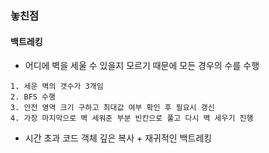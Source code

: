 ### 놓친점
#### 백트레킹
* 어디에 벽을 세울 수 있을지 모르기 때문에 모든 경우의 수를 수행
```
1. 세운 벽의 갯수가 3개임
2. BFS 수행
3. 안전 영역 크기 구하고 최대값 여부 확인 후 필요시 갱신
4. 가장 마지막으로 벽 세워준 부분 빈칸으로 풀고 다시 벽 세우기 진행
```
* 시간 초과 코드
  객체 깊은 복사 + 재귀적인 백트레킹
